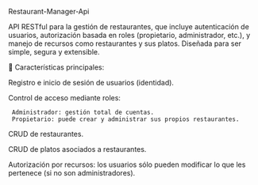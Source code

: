 Restaurant-Manager-Api

API RESTful para la gestión de restaurantes, que incluye autenticación de usuarios, autorización basada en roles (propietario, administrador, etc.), y manejo de recursos como restaurantes y sus platos. Diseñada para ser simple, segura y extensible.

🔧 Características principales:

Registro e inicio de sesión de usuarios (identidad).

Control de acceso mediante roles:

     Administrador: gestión total de cuentas.
     Propietario: puede crear y administrar sus propios restaurantes.
CRUD de restaurantes.

CRUD de platos asociados a restaurantes.

Autorización por recursos: los usuarios sólo pueden modificar lo que les pertenece (si no son administradores).
